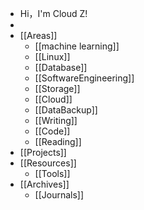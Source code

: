 - Hi，I'm Cloud Z!
-
- [[Areas]]
	- [[machine learning]]
	- [[Linux]]
	- [[Database]]
	- [[SoftwareEngineering]]
	- [[Storage]]
	- [[Cloud]]
	- [[DataBackup]]
	- [[Writing]]
	- [[Code]]
	- [[Reading]]
- [[Projects]]
- [[Resources]]
	- [[Tools]]
- [[Archives]]
	- [[Journals]]